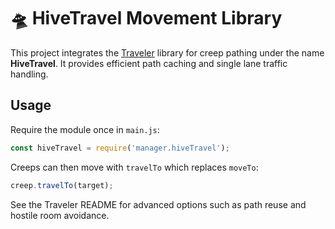 # 🛸 HiveTravel Movement Library

This project integrates the [Traveler](https://github.com/screepers/Traveler) library for creep pathing under the name **HiveTravel**.
It provides efficient path caching and single lane traffic handling.

## Usage

Require the module once in `main.js`:
```javascript
const hiveTravel = require('manager.hiveTravel');
```
Creeps can then move with `travelTo` which replaces `moveTo`:
```javascript
creep.travelTo(target);
```
See the Traveler README for advanced options such as path reuse and hostile room avoidance.


